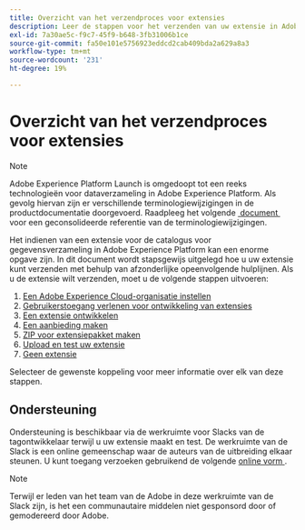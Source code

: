 ```yaml
---
title: Overzicht van het verzendproces voor extensies
description: Leer de stappen voor het verzenden van uw extensie in Adobe Experience Platform van ontwikkeling naar release.
exl-id: 7a30ae5c-f9c7-45f9-b648-3fb31006b1ce
source-git-commit: fa50e101e5756923eddcd2cab409bda2a629a8a3
workflow-type: tm+mt
source-wordcount: '231'
ht-degree: 19%

---
```


# Overzicht van het verzendproces voor extensies

>[!NOTE]
>
>Adobe Experience Platform Launch is omgedoopt tot een reeks technologieën voor dataverzameling in Adobe Experience Platform.  Als gevolg hiervan zijn er verschillende terminologiewijzigingen in de productdocumentatie doorgevoerd. Raadpleeg het volgende [&#x200B; document &#x200B;](../../term-updates.md) voor een geconsolideerde referentie van de terminologiewijzigingen.

Het indienen van een extensie voor de catalogus voor gegevensverzameling in Adobe Experience Platform kan een enorme opgave zijn. In dit document wordt stapsgewijs uitgelegd hoe u uw extensie kunt verzenden met behulp van afzonderlijke opeenvolgende hulplijnen. Als u de extensie wilt verzenden, moet u de volgende stappen uitvoeren:

1. [Een Adobe Experience Cloud-organisatie instellen](./setup.md)
1. [Gebruikerstoegang verlenen voor ontwikkeling van extensies](./access.md)
1. [Een extensie ontwikkelen](./develop.md)
1. [Een aanbieding maken](./create-listing.md)
1. [ZIP voor extensiepakket maken](./create-extension-package-zip.md)
1. [Upload en test uw extensie](./upload-and-test.md)
1. [Geen extensie](./release.md)

Selecteer de gewenste koppeling voor meer informatie over elk van deze stappen.

## Ondersteuning

Ondersteuning is beschikbaar via de werkruimte voor Slacks van de tagontwikkelaar terwijl u uw extensie maakt en test. De werkruimte van de Slack is een online gemeenschap waar de auteurs van de uitbreiding elkaar steunen. U kunt toegang verzoeken gebruikend de volgende [&#x200B; online vorm &#x200B;](https://docs.google.com/forms/d/e/1FAIpQLScq1m63YkDrRpvPLhzUqtfoleWiDDTTXZsSivIXRfFdlSMzpQ/viewform).

>[!NOTE]
>
>Terwijl er leden van het team van de Adobe in deze werkruimte van de Slack zijn, is het een communautaire middelen niet gesponsord door of gemodereerd door Adobe.
